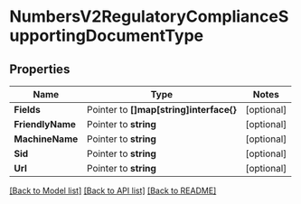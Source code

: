 # NumbersV2RegulatoryComplianceSupportingDocumentType

## Properties
Name | Type | Notes
------------ | ------------- | -------------
**Fields** | Pointer to **[]map[string]interface{}** | [optional] 
**FriendlyName** | Pointer to **string** | [optional] 
**MachineName** | Pointer to **string** | [optional] 
**Sid** | Pointer to **string** | [optional] 
**Url** | Pointer to **string** | [optional] 

[[Back to Model list]](../README.md#documentation-for-models) [[Back to API list]](../README.md#documentation-for-api-endpoints) [[Back to README]](../README.md)


